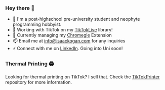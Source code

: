 ### Hey there 👋
- 🌱 I'm a post-highschool pre-university student and neophyte programming hobbyist.
- 💃 Working with TikTok on my [TikTokLive](https://github.com/isaackogan/TikTok-Live-Connector) library!
- 🔭 Currently managing my [Chromegle](https://github.com/ChromegleApp/Chromegle) Extension
- 📫 Email me at info@isaackogan.com for any inquiries
- ⚡ Connect with me on [LinkedIn](https://www.linkedin.com/in/isaackogan/). Going into Uni soon!

### Thermal Printing 🖨️

Looking for thermal printing on TikTok? I sell that. Check the [TikTokPrinter](https://github.com/isaackogan/TikTokPrinter) repository for more information.
